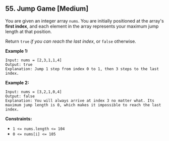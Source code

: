 ## 55. Jump Game [Medium]
You are given an integer array `nums`. You are initially positioned at the array's **first index**, and each element in the array represents your maximum jump length at that position.

Return `true` _if you can reach the last index_, or `false` otherwise.


**Example 1:**
```
Input: nums = [2,3,1,1,4]
Output: true
Explanation: Jump 1 step from index 0 to 1, then 3 steps to the last index.
```
**Example 2:**
```
Input: nums = [3,2,1,0,4]
Output: false
Explanation: You will always arrive at index 3 no matter what. Its maximum jump length is 0, which makes it impossible to reach the last index.
```

**Constraints:**

- `1 <= nums.length <= 104`
- `0 <= nums[i] <= 105`